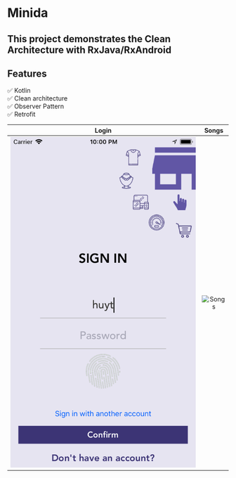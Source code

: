 # Minida

## This project demonstrates the Clean Architecture with RxJava/RxAndroid

## Features
:white_check_mark: Kotlin <br/>
:white_check_mark: Clean architecture <br/>
:white_check_mark: Observer Pattern <br/>
:white_check_mark: Retrofit <br/>

| Login     | Songs   | 
| :-------------: | :-------------: | 
| ![Login](art/login.png) | ![Songs](art/songs.png) |

